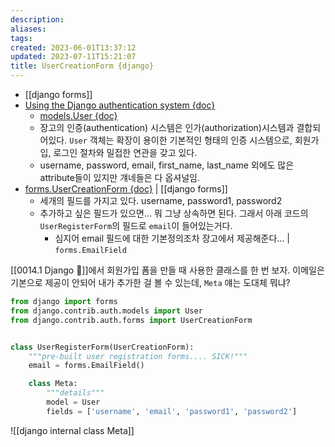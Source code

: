 ```yaml
---
description:
aliases: 
tags: 
created: 2023-06-01T13:37:12
updated: 2023-07-11T15:21:07
title: UserCreationForm {django}
---
```

- [[django forms]]
- [Using the Django authentication system {doc}](https://docs.djangoproject.com/en/4.2/topics/auth/default/)
	- [models.User {doc}](https://docs.djangoproject.com/en/4.2/ref/contrib/auth/#django.contrib.auth.models.User)
	- 장고의 인증(authentication) 시스템은 인가(authorization)시스템과 결합되어있다. `User` 객체는 확장이 용이한 기본적인 형태의 인증 시스템으로, 회원가입, 로그인 절차와 밀접한 연관을 갖고 있다.
	- username, password, email, first_name, last_name 외에도 많은 attribute들이 있지만 걔네들은 다 옵셔널임.
- [forms.UserCreationForm {doc}](https://docs.djangoproject.com/en/4.1/topics/auth/default/#django.contrib.auth.forms.UserCreationForm) | [[django forms]]
	- 세개의 필드를 가지고 있다. username, password1, password2
	- 추가하고 싶은 필드가 있으면... 뭐 그냥 상속하면 된다. 그래서 아래 코드의 `UserRegisterForm`의 필드로 `email`이 들어있는거다.
		- 심지어 email 필드에 대한 기본정의조차 장고에서 제공해준다... | `forms.EmailField`

[[0014.1 Django 🎈]]에서 회원가입 폼을 만들 때 사용한 클래스를 한 번 보자. 이메일은 기본으로 제공이 안되어 내가 추가한 걸 볼 수 있는데, `Meta` 얘는 도대체 뭐냐?

```python
from django import forms
from django.contrib.auth.models import User
from django.contrib.auth.forms import UserCreationForm


class UserRegisterForm(UserCreationForm):
    """pre-built user registration forms.... SICK!"""
    email = forms.EmailField()

    class Meta:
        """details"""
        model = User
        fields = ['username', 'email', 'password1', 'password2']
```

![[django internal class Meta]]